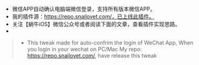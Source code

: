 * 微信APP自动确认电脑端微信登录，支持所有版本微信APP。
* 我的插件源：https://repo.snailovet.com/，已上线此插件。
* 关注【蜗牛iOS】微信公众号或者阅读下面的文章，查看插件实现思路。
* 

> * This tweak made for auto-confrim the login of WeChat App, When you login in your wechat on PC/Mac
> My repo: https://repo.snailovet.com/, have release this tweak
